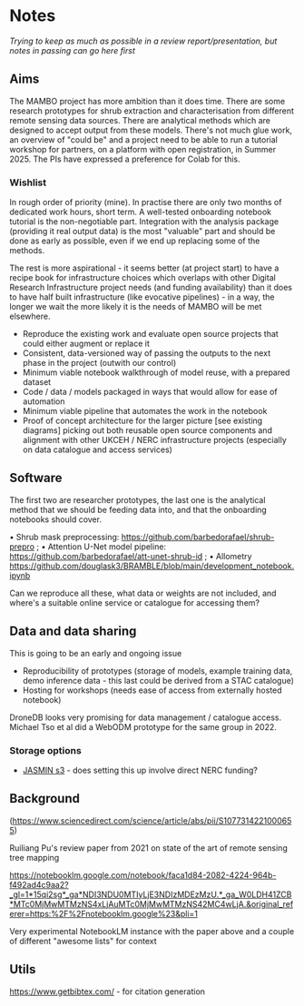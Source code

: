 # Notes

_Trying to keep as much as possible in a review report/presentation, but notes in passing can go here first_

## Aims

The MAMBO project has more ambition than it does time. There are some research prototypes for shrub extraction and characterisation from different remote sensing data sources. There are analytical methods which are designed to accept output from these models. There's not much glue work, an overview of "could be" and a project need to be able to run a tutorial workshop for partners, on a platform with open registration, in Summer 2025. The PIs have expressed a preference for Colab for this.

### Wishlist

In rough order of priority (mine). In practise there are only two months of dedicated work hours, short term. A well-tested onboarding notebook tutorial is the non-negotiable part. Integration with the analysis package (providing it real output data) is the most "valuable" part and should be done as early as possible, even if we end up replacing some of the methods.

The rest is more aspirational - it seems better (at project start) to have a recipe book for infrastructure choices which overlaps with other Digital Research Infrastructure project needs (and funding availability) than it does to have half built infrastructure (like evocative pipelines) - in a way, the longer we wait the more likely it is the needs of MAMBO will be met elsewhere.

* Reproduce the existing work and evaluate open source projects that could either augment or replace it
* Consistent, data-versioned way of passing the outputs to the next phase in the project (outwith our control)
* Minimum viable notebook walkthrough of model reuse, with a prepared dataset
* Code / data / models packaged in ways that would allow for ease of automation
* Minimum viable pipeline that automates the work in the notebook
* Proof of concept architecture for the larger picture [see existing diagrams] picking out both reusable open source components and alignment with other UKCEH / NERC infrastructure projects (especially on data catalogue and access services)

## Software

The first two are researcher prototypes, the last one is the analytical method that we should be feeding data into, and that the onboarding notebooks should cover.

•	Shrub mask preprocessing: https://github.com/barbedorafael/shrub-prepro ; 
•	Attention U-Net model pipeline: https://github.com/barbedorafael/att-unet-shrub-id ; 
•	Allometry https://github.com/douglask3/BRAMBLE/blob/main/development_notebook.ipynb

Can we reproduce all these, what data or weights are not included, and where's a suitable online service or catalogue for accessing them?

## Data and data sharing

This is going to be an early and ongoing issue

* Reproducibility of prototypes (storage of models, example training data, demo inference data - this last could be derived from a STAC catalogue)
* Hosting for workshops (needs ease of access from externally hosted notebook)

DroneDB looks very promising for data management / catalogue access. Michael Tso et al did a WebODM prototype for the same group in 2022. 

### Storage options 

* [JASMIN s3](https://help.jasmin.ac.uk/docs/short-term-project-storage/managing-a-gws) - does setting this up involve direct NERC funding? 

## Background

(https://www.sciencedirect.com/science/article/abs/pii/S1077314221000655)

Ruiliang Pu's review paper from 2021 on state of the art of remote sensing tree mapping

https://notebooklm.google.com/notebook/faca1d84-2082-4224-964b-f492ad4c9aa2?_gl=1*15qi2sg*_ga*NDI3NDU0MTIyLjE3NDIzMDEzMzU.*_ga_W0LDH41ZCB*MTc0MjMwMTMzNS4xLjAuMTc0MjMwMTMzNS42MC4wLjA.&original_referer=https:%2F%2Fnotebooklm.google%23&pli=1

Very experimental NotebookLM instance with the paper above and a couple of different "awesome lists" for context

## Utils

https://www.getbibtex.com/ - for citation generation
